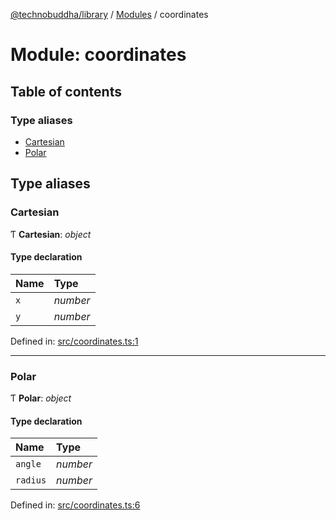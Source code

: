 [@technobuddha/library](../..) / [Modules](../Modules.md) / coordinates

# Module: coordinates

## Table of contents

### Type aliases

- [Cartesian](coordinates.md#cartesian)
- [Polar](coordinates.md#polar)

## Type aliases

### Cartesian

Ƭ **Cartesian**: *object*

#### Type declaration

| Name | Type |
| :------ | :------ |
| `x` | *number* |
| `y` | *number* |

Defined in: [src/coordinates.ts:1](../src/coordinates.ts#L1)

___

### Polar

Ƭ **Polar**: *object*

#### Type declaration

| Name | Type |
| :------ | :------ |
| `angle` | *number* |
| `radius` | *number* |

Defined in: [src/coordinates.ts:6](../src/coordinates.ts#L6)
